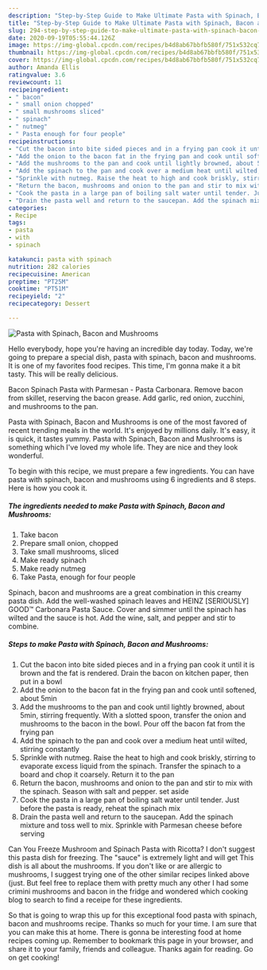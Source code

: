 ```yaml
---
description: "Step-by-Step Guide to Make Ultimate Pasta with Spinach, Bacon and Mushrooms"
title: "Step-by-Step Guide to Make Ultimate Pasta with Spinach, Bacon and Mushrooms"
slug: 294-step-by-step-guide-to-make-ultimate-pasta-with-spinach-bacon-and-mushrooms
date: 2020-09-19T05:55:44.126Z
image: https://img-global.cpcdn.com/recipes/b4d8ab67bbfb580f/751x532cq70/pasta-with-spinach-bacon-and-mushrooms-recipe-main-photo.jpg
thumbnail: https://img-global.cpcdn.com/recipes/b4d8ab67bbfb580f/751x532cq70/pasta-with-spinach-bacon-and-mushrooms-recipe-main-photo.jpg
cover: https://img-global.cpcdn.com/recipes/b4d8ab67bbfb580f/751x532cq70/pasta-with-spinach-bacon-and-mushrooms-recipe-main-photo.jpg
author: Amanda Ellis
ratingvalue: 3.6
reviewcount: 11
recipeingredient:
- " bacon"
- " small onion chopped"
- " small mushrooms sliced"
- " spinach"
- " nutmeg"
- " Pasta enough for four people"
recipeinstructions:
- "Cut the bacon into bite sided pieces and in a frying pan cook it until it is brown and the fat is rendered. Drain the bacon on kitchen paper, then put in a bowl"
- "Add the onion to the bacon fat in the frying pan and cook until softened, about 5min"
- "Add the mushrooms to the pan and cook until lightly browned, about 5min, stirring frequently. With a slotted spoon, transfer the onion and mushrooms to the bacon in the bowl. Pour off the bacon fat from the frying pan"
- "Add the spinach to the pan and cook over a medium heat until wilted, stirring constantly"
- "Sprinkle with nutmeg. Raise the heat to high and cook briskly, stirring to evaporate excess liquid from the spinach. Transfer the spinach to a board and chop it coarsely. Return it to the pan"
- "Return the bacon, mushrooms and onion to the pan and stir to mix with the spinach. Season with salt and pepper. set aside"
- "Cook the pasta in a large pan of boiling salt water until tender. Just before the pasta is ready, reheat the spinach mix"
- "Drain the pasta well and return to the saucepan. Add the spinach mixture and toss well to mix. Sprinkle with Parmesan cheese before serving"
categories:
- Recipe
tags:
- pasta
- with
- spinach

katakunci: pasta with spinach 
nutrition: 282 calories
recipecuisine: American
preptime: "PT25M"
cooktime: "PT51M"
recipeyield: "2"
recipecategory: Dessert

---
```



![Pasta with Spinach, Bacon and Mushrooms](https://img-global.cpcdn.com/recipes/b4d8ab67bbfb580f/751x532cq70/pasta-with-spinach-bacon-and-mushrooms-recipe-main-photo.jpg)

Hello everybody, hope you're having an incredible day today. Today, we're going to prepare a special dish, pasta with spinach, bacon and mushrooms. It is one of my favorites food recipes. This time, I'm gonna make it a bit tasty. This will be really delicious.

Bacon Spinach Pasta with Parmesan - Pasta Carbonara. Remove bacon from skillet, reserving the bacon grease. Add garlic, red onion, zucchini, and mushrooms to the pan.

Pasta with Spinach, Bacon and Mushrooms is one of the most favored of recent trending meals in the world. It's enjoyed by millions daily. It's easy, it is quick, it tastes yummy. Pasta with Spinach, Bacon and Mushrooms is something which I've loved my whole life. They are nice and they look wonderful.


To begin with this recipe, we must prepare a few ingredients. You can have pasta with spinach, bacon and mushrooms using 6 ingredients and 8 steps. Here is how you cook it.

<!--inarticleads1-->

##### The ingredients needed to make Pasta with Spinach, Bacon and Mushrooms:

1. Take  bacon
1. Prepare  small onion, chopped
1. Take  small mushrooms, sliced
1. Make ready  spinach
1. Make ready  nutmeg
1. Take  Pasta, enough for four people


Spinach, bacon and mushrooms are a great combination in this creamy pasta dish. Add the well-washed spinach leaves and HEINZ [SERIOUSLY] GOOD™ Carbonara Pasta Sauce. Cover and simmer until the spinach has wilted and the sauce is hot. Add the wine, salt, and pepper and stir to combine. 

<!--inarticleads2-->

##### Steps to make Pasta with Spinach, Bacon and Mushrooms:

1. Cut the bacon into bite sided pieces and in a frying pan cook it until it is brown and the fat is rendered. Drain the bacon on kitchen paper, then put in a bowl
1. Add the onion to the bacon fat in the frying pan and cook until softened, about 5min
1. Add the mushrooms to the pan and cook until lightly browned, about 5min, stirring frequently. With a slotted spoon, transfer the onion and mushrooms to the bacon in the bowl. Pour off the bacon fat from the frying pan
1. Add the spinach to the pan and cook over a medium heat until wilted, stirring constantly
1. Sprinkle with nutmeg. Raise the heat to high and cook briskly, stirring to evaporate excess liquid from the spinach. Transfer the spinach to a board and chop it coarsely. Return it to the pan
1. Return the bacon, mushrooms and onion to the pan and stir to mix with the spinach. Season with salt and pepper. set aside
1. Cook the pasta in a large pan of boiling salt water until tender. Just before the pasta is ready, reheat the spinach mix
1. Drain the pasta well and return to the saucepan. Add the spinach mixture and toss well to mix. Sprinkle with Parmesan cheese before serving


Can You Freeze Mushroom and Spinach Pasta with Ricotta? I don&#39;t suggest this pasta dish for freezing. The &#34;sauce&#34; is extremely light and will get This dish is all about the mushrooms. If you don&#39;t like or are allergic to mushrooms, I suggest trying one of the other similar recipes linked above (just. But feel free to replace them with pretty much any other I had some crimini mushrooms and bacon in the fridge and wondered which cooking blog to search to find a receipe for these ingredients. 

So that is going to wrap this up for this exceptional food pasta with spinach, bacon and mushrooms recipe. Thanks so much for your time. I am sure that you can make this at home. There is gonna be interesting food at home recipes coming up. Remember to bookmark this page in your browser, and share it to your family, friends and colleague. Thanks again for reading. Go on get cooking!
